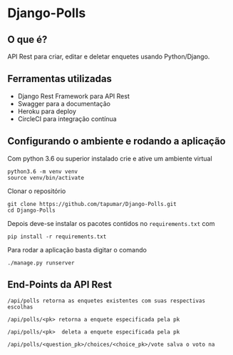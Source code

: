 # Django-Polls

## O que é?

API Rest para criar, editar e deletar enquetes usando Python/Django.


## Ferramentas utilizadas

- Django Rest Framework para API Rest
- Swagger para a documentação
- Heroku para deploy
- CircleCI para integração contínua


## Configurando o ambiente e rodando a aplicação

Com python 3.6 ou superior instalado crie e ative um ambiente virtual
```
python3.6 -m venv venv
source venv/bin/activate
```

Clonar o repositório
```
git clone https://github.com/tapumar/Django-Polls.git
cd Django-Polls
```

Depois deve-se instalar os pacotes contidos no `requirements.txt` com
```
pip install -r requirements.txt
```

Para rodar a aplicação basta digitar o comando
```
./manage.py runserver
```


## End-Points da API Rest
```
/api/polls retorna as enquetes existentes com suas respectivas escolhas 
```
```
/api/polls/<pk> retorna a enquete especificada pela pk
```
```
/api/polls/<pk>  deleta a enquete especificada pela pk
```
```
/api/polls/<question_pk>/choices/<choice_pk>/vote salva o voto na
```
